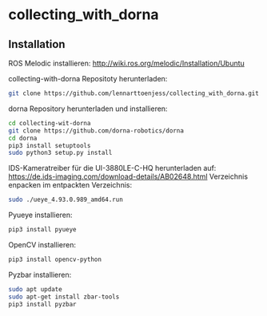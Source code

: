 # collecting_with_dorna

## Installation
ROS Melodic installieren:
http://wiki.ros.org/melodic/Installation/Ubuntu

collecting-with-dorna Repositoty herunterladen:
```bash
git clone https://github.com/lennarttoenjess/collecting_with_dorna.git
```

dorna Repository herunterladen und installieren:
```bash
cd collecting-wit-dorna
git clone https://github.com/dorna-robotics/dorna
cd dorna
pip3 install setuptools
sudo python3 setup.py install
```

IDS-Kameratreiber für die UI-3880LE-C-HQ herunterladen auf:
https://de.ids-imaging.com/download-details/AB02648.html
Verzeichnis enpacken
im entpackten Verzeichnis: 
```bash
sudo ./ueye_4.93.0.989_amd64.run
```

Pyueye installieren:
```bash
pip3 install pyueye
```

OpenCV installieren:
```bash
pip3 install opencv-python
```

Pyzbar installieren:
```bash
sudo apt update
sudo apt-get install zbar-tools
pip3 install pyzbar
```


